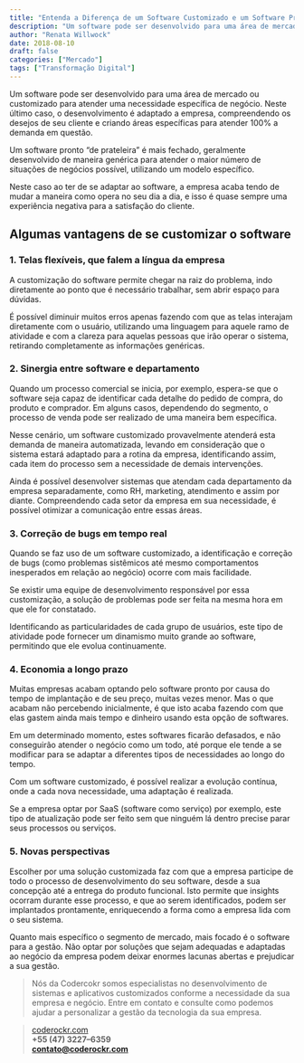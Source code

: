 ```yaml
---
title: "Entenda a Diferença de um Software Customizado e um Software Pronto"
description: "Um software pode ser desenvolvido para uma área de mercado ou customizado para atender uma necessidade específica de negócio. Neste último caso..."
author: "Renata Willwock"
date: 2018-08-10
draft: false
categories: ["Mercado"]
tags: ["Transformação Digital"]
---
```


Um software pode ser desenvolvido para uma área de mercado ou customizado para atender uma necessidade específica de negócio. Neste último caso, o desenvolvimento é adaptado a empresa, compreendendo os desejos de seu cliente e criando áreas específicas para atender 100% a demanda em questão.

Um software pronto “de prateleira” é mais fechado, geralmente desenvolvido de maneira genérica para atender o maior número de situações de negócios possível, utilizando um modelo específico.

Neste caso ao ter de se adaptar ao software, a empresa acaba tendo de mudar a maneira como opera no seu dia a dia, e isso é quase sempre uma experiência negativa para a satisfação do cliente.

## Algumas vantagens de se customizar o software

### 1. Telas flexíveis, que falem a língua da empresa

A customização do software permite chegar na raiz do problema, indo diretamente ao ponto que é necessário trabalhar, sem abrir espaço para dúvidas.

É possível diminuir muitos erros apenas fazendo com que as telas interajam diretamente com o usuário, utilizando uma linguagem para aquele ramo de atividade e com a clareza para aquelas pessoas que irão operar o sistema, retirando completamente as informações genéricas.

### 2. Sinergia entre software e departamento

Quando um processo comercial se inicia, por exemplo, espera-se que o software seja capaz de identificar cada detalhe do pedido de compra, do produto e comprador. Em alguns casos, dependendo do segmento, o processo de venda pode ser realizado de uma maneira bem específica.

Nesse cenário, um software customizado provavelmente atenderá esta demanda de maneira automatizada, levando em consideração que o sistema estará adaptado para a rotina da empresa, identificando assim, cada item do processo sem a necessidade de demais intervenções.

Ainda é possível desenvolver sistemas que atendam cada departamento da empresa separadamente, como RH, marketing, atendimento e assim por diante. Compreendendo cada setor da empresa em sua necessidade, é possível otimizar a comunicação entre essas áreas.

### 3. Correção de bugs em tempo real

Quando se faz uso de um software customizado, a identificação e correção de bugs (como problemas sistêmicos até mesmo comportamentos inesperados em relação ao negócio) ocorre com mais facilidade.

Se existir uma equipe de desenvolvimento responsável por essa customização, a solução de problemas pode ser feita na mesma hora em que ele for constatado.

Identificando as particularidades de cada grupo de usuários, este tipo de atividade pode fornecer um dinamismo muito grande ao software, permitindo que ele evolua continuamente.

### 4. Economia a longo prazo

Muitas empresas acabam optando pelo software pronto por causa do tempo de implantação e de seu preço, muitas vezes menor. Mas o que acabam não percebendo inicialmente, é que isto acaba fazendo com que elas gastem ainda mais tempo e dinheiro usando esta opção de softwares.

Em um determinado momento, estes softwares ficarão defasados, e não conseguirão atender o negócio como um todo, até porque ele tende a se modificar para se adaptar a diferentes tipos de necessidades ao longo do tempo.

Com um software customizado, é possível realizar a evolução contínua, onde a cada nova necessidade, uma adaptação é realizada.

Se a empresa optar por SaaS (software como serviço) por exemplo, este tipo de atualização pode ser feito sem que ninguém lá dentro precise parar seus processos ou serviços.

### 5. Novas perspectivas

Escolher por uma solução customizada faz com que a empresa participe de todo o processo de desenvolvimento do seu software, desde a sua concepção até a entrega do produto funcional. Isto permite que insights ocorram durante esse processo, e que ao serem identificados, podem ser implantados prontamente, enriquecendo a forma como a empresa lida com o seu sistema.

Quanto mais específico o segmento de mercado, mais focado é o software para a gestão. Não optar por soluções que sejam adequadas e adaptadas ao negócio da empresa podem deixar enormes lacunas abertas e prejudicar a sua gestão.

> Nós da Codercokr somos especialistas no desenvolvimento de sistemas e aplicativos customizados conforme a necessidade da sua empresa e negócio.
> Entre em contato e consulte como podemos ajudar a personalizar a gestão da tecnologia da sua empresa. <br>

> [coderockr.com](http://www.coderockr.com) <br>
> **+55 (47) 3227–6359**<br>
> **contato@coderockr.com**
